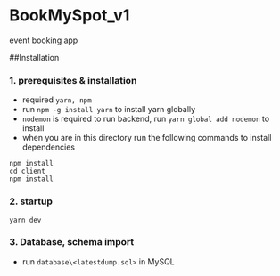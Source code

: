 # BookMySpot_v1
event booking app

##Installation

### 1. prerequisites & installation
-  required `yarn, npm`
-  run `npm -g install yarn` to install yarn globally
-  `nodemon` is required to run backend, run `yarn global add nodemon` to install
-  when you are in this directory run the following commands to install dependencies 
```
npm install
cd client
npm install
``` 
  

### 2. startup
  `yarn dev`
  
### 3. Database, schema import

- run `database\<latestdump.sql>` in MySQL